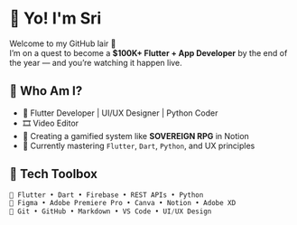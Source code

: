 # 👋 Yo! I'm Sri

Welcome to my GitHub lair 🧭  
I’m on a quest to become a **$100K+ Flutter + App Developer** by the end of the year — and you’re watching it happen live.

## 🧙 Who Am I?
- 🔨 Flutter Developer | UI/UX Designer | Python Coder
- 🎞️ Video Editor
- 🧠 Creating a gamified system like **SOVEREIGN RPG** in Notion
- 🌱 Currently mastering `Flutter`, `Dart`, `Python`, and UX principles

## 🧰 Tech Toolbox
```dart
📱 Flutter • Dart • Firebase • REST APIs • Python
🎨 Figma • Adobe Premiere Pro • Canva • Notion • Adobe XD
🧩 Git • GitHub • Markdown • VS Code • UI/UX Design

